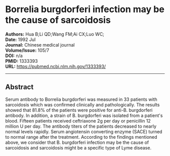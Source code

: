# Borrelia burgdorferi infection may be the cause of sarcoidosis

**Authors:** Hua B;Li QD;Wang FM;Ai CX;Luo WC;  
**Date:** 1992 Jul  
**Journal:** Chinese medical journal  
**Volume/Issue:** 105/7  
**DOI:** n/a  
**PMID:** 1333393  
**URL:** https://pubmed.ncbi.nlm.nih.gov/1333393/

---

## Abstract

Serum antibody to Borrelia burgdorferi was measured in 33 patients with sarcoidosis which was confirmed clinically and pathologically. The results showed that 81.8% of the patients were positive for anti-B. burgdorferi antibody. In addition, a strain of B. burgdorferi was isolated from a patient's blood. Fifteen patients received ceftriaxone 2g per day or penicillin 12 million U per day. The antibody titers of the patients decreased to nearly normal levels rapidly. Serum angiotensin converting enzyme (SACE) turned to normal range after the treatment. According to the findings mentioned above, we consider that B. burgdorferi infection may be the cause of sarcoidosis and sarcoidosis might be a specific type of Lyme disease.

